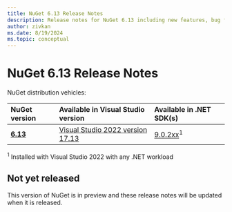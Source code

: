 ```yaml
---
title: NuGet 6.13 Release Notes
description: Release notes for NuGet 6.13 including new features, bug fixes, and DCRs.
author: zivkan
ms.date: 8/19/2024
ms.topic: conceptual
---
```

# NuGet 6.13 Release Notes

<!--
    This is intentionally not yet added to TOC.md.
    When this version is ready for release:
    1. Rename this file to the next version
    2. Change the version strings in this file to the next version
    3. Use the release tool to create the real release notes for the version ready for release
    4. Add the release notes to TOC.yml
-->

NuGet distribution vehicles:

| NuGet version | Available in Visual Studio version | Available in .NET SDK(s) |
|:---|:---|:---|
| [**6.13**](https://nuget.org/downloads) | [Visual Studio 2022 version 17.13](https://visualstudio.microsoft.com/downloads/) | [9.0.2xx](https://dotnet.microsoft.com/download/dotnet/9.0)<sup>1</sup> |

<sup>1</sup> Installed with Visual Studio 2022 with any .NET workload

## Not yet released

This version of NuGet is in preview and these release notes will be updated when it is released.
